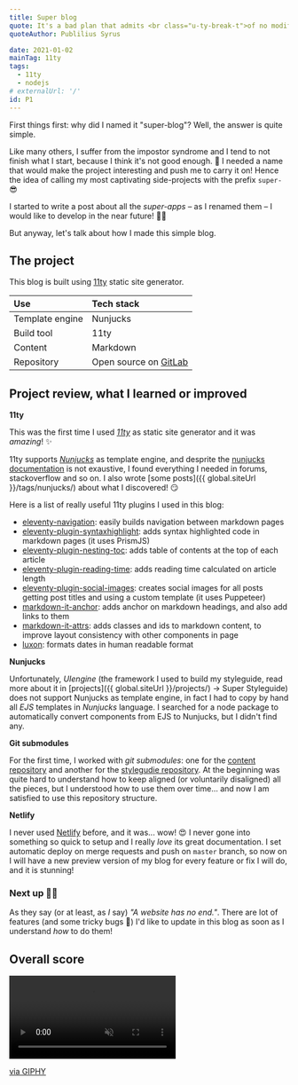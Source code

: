 ```yaml
---
title: Super blog
quote: It's a bad plan that admits <br class="u-ty-break-t">of no modification
quoteAuthor: Publilius Syrus

date: 2021-01-02
mainTag: 11ty
tags:
  - 11ty
  - nodejs
# externalUrl: '/'
id: P1
---
```


First things first: why did I named it "super-blog"? Well, the answer is quite simple.

Like many others, I suffer from the impostor syndrome and I tend to not finish what I start, because I think it's not good enough. 🥺 I needed a name that would make the project interesting and push me to carry it on! Hence the idea of calling my most captivating side-projects with the prefix `super-` 😎

I started to write a post about all the _super-apps_ – as I renamed them – I would like to develop in the near future! 💪🏻

But anyway, let's talk about how I made this simple blog.

## The project

This blog is built using [11ty](https://github.com/11ty/eleventy) static site generator.

| Use             | Tech stack                 |
|:----------------|:---------------------------|
| Template engine | Nunjucks                   |
| Build tool      | 11ty                       |
| Content         | Markdown                   |
| Repository      | Open source on [GitLab](https://gitlab.com/giuliach/super-blog-11ty) |

## Project review, what I learned or improved

**11ty**

This was the first time I used _[11ty](https://www.11ty.io/)_ as static site generator and it was _amazing_! ✨

11ty supports _[Nunjucks](https://mozilla.github.io/nunjucks/)_ as template engine, and desprite the [nunjucks documentation](https://mozilla.github.io/nunjucks/templating.html) is not exaustive, I found everything I needed in forums, stackoverflow and so on. I also wrote [some posts]({{ global.siteUrl }}/tags/nunjucks/) about what I discovered! 😏

Here is a list of really useful 11ty plugins I used in this blog:

- [eleventy-navigation](https://github.com/11ty/eleventy-navigation): easily builds navigation between markdown pages
- [eleventy-plugin-syntaxhighlight](https://github.com/11ty/eleventy-plugin-syntaxhighlight): adds syntax highlighted code in markdown pages (it uses PrismJS)
- [eleventy-plugin-nesting-toc](https://github.com/JordanShurmer/eleventy-plugin-toc): adds table of contents at the top of each article
- [eleventy-plugin-reading-time](https://github.com/johanbrook/eleventy-plugin-reading-time): adds reading time calculated on article length
- [eleventy-plugin-social-images](https://github.com/5t3ph/eleventy-plugin-social-images): creates social images for all posts getting post titles and using a custom template (it uses Puppeteer)
- [markdown-it-anchor](https://github.com/valeriangalliat/markdown-it-anchor): adds anchor on markdown headings, and also add links to them
- [markdown-it-attrs](https://github.com/arve0/markdown-it-attrs): adds classes and ids to markdown content, to improve layout consistency with other components in page
- [luxon](https://github.com/moment/luxon): formats dates in human readable format

**Nunjucks**

Unfortunately, _UIengine_ (the framework I used to build my styleguide, read more about it in [projects]({{ global.siteUrl }}/projects/) -> Super Styleguide) does not support Nunjucks as template engine, in fact I had to copy by hand all _EJS_ templates in _Nunjucks_ language. I searched for a node package to automatically convert components from EJS to Nunjucks, but I didn't find any.

**Git submodules**

For the first time, I worked with _git submodules_: one for the [content repository](https://gitlab.com/giuliach/super-blog-content) and another for the [stylegudie repository](https://gitlab.com/giuliach/super-styleguide). At the beginning was quite hard to understand how to keep aligned (or voluntarily disaligned) all the pieces, but I understood how to use them over time... and now I am satisfied to use this repository structure.

**Netlify**

I never used [Netlify](https://www.netlify.com/) before, and it was... wow! 😍 I never gone into something so quick to setup and I really *love* its great documentation. I set automatic deploy on merge requests and push on `master` branch, so now on I will have a new preview version of my blog for every feature or fix I will do, and it is stunning!

### Next up 💪🏻

As they say (or at least, as _I_ say) _"A website has no end."_. There are lot of features (and some tricky bugs 🐛) I'd like to update in this blog as soon as I understand _how_ to do them!

## Overall score

<div class="s-giphy s-giphy--medium-d">
  <video autoplay loop muted playsinline>
    <source src="https://i.giphy.com/media/m8WzRSb4xDcMx2WbkV/giphy.mp4" type="video/mp4">
  </video>
  <p><a href="https://giphy.com/gifs/smallfootmovie-omg-crazy-m8WzRSb4xDcMx2WbkV">via GIPHY</a></p>
</div>
